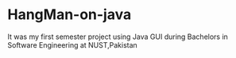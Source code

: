 # HangMan-on-java
It was my first semester project using Java GUI during Bachelors in Software Engineering at NUST,Pakistan
